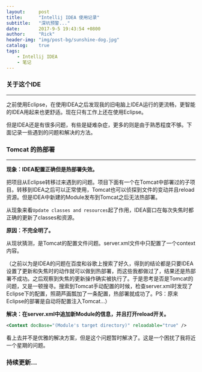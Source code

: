 ```yaml
---
layout:     post
title:      "Intellij IDEA 使用记录"
subtitle:   "深坑预警..."
date:       2017-9-5 19:43:54 +0800
author:     "Rick"
header-img: "img/post-bg/sunshine-dog.jpg"
catalog:    true
tags:
    - Intellij IDEA
    - 笔记
---
```


### 关于这个IDE
***
之前使用Eclipse，在使用IDEA之后发现我的旧电脑上IDEA运行的更流畅，更智能的IDEA用起来也更舒适。现在只有工作上还在使用Eclipse。

但是IDEA还是有很多问题，有些是疑难杂症，更多的则是由于熟悉程度不够。下面记录一些遇到的问题和解决的方法。  

### Tomcat 的热部署
***
**现象：IDEA配置正确但是热部署失效。**  

把项目从Eclipse转移过来遇到的问题。项目下面有一个在Tomcat中部署过的子项目。转移到IDEA之后可以正常使用，Tomcat也可以侦探到文件的变动并且reload资源。但是IDEA中新建的Module发布到Tomcat之后无法热部署。

从现象来看`Update classes and resources`起了作用，IDEA窗口在每次失焦时都正确的更新了classes和资源。

**原因：不完全明了。**

从现状猜测，是Tomcat的配置文件问题。server.xml文件中只配置了一个context内容。

（之前以为是IDEA的问题在百度和谷歌上搜索了好久，得到的结论都是只要IDEA设置了更新和失焦时的动作就可以做到热部署，而这些我都做过了，结果还是热部署不成功。之后观察到失焦的更新操作确实被执行了。于是思考是否是Tomcat的问题，又是一顿搜寻。搜索到Tomcat手动配置的时候，检查server.xml时发现了Eclipse下的配置，照葫芦画瓢加了一条配置，热部署就成功了。PS：原来Eclipse的部署是自动将配置注入Tomcat...）

**解决：在server.xml中追加新Module的信息，并且打开reload开关。**  

```xml
<Context docBase="(Module's target directory)" reloadable="true" />
```
看上去并不是优雅的解决方案，但是这个问题暂时解决了。这是一个困扰了我将近一个星期的问题。  


### 持续更新...







